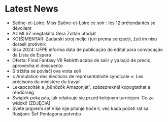 # Latest News
-  Saône-et-Loire. Miss Saône-et-Loire ce soir : les 12 prétendantes se dévoilent
-  Az MLSZ megtalálta Gera Zoltán utódját
-  KO(Š)MENTAR: Zadarski stroj melje i juri prema senzaciji, žuti im nisu dorasli protivnik
-  Sisu 2024: UFPE informa data de publicação do edital para convocação da Lista de Espera
-  Oferta: Final Fantasy VII Rebirth acaba de salir y ya bajó de precio; aprovecha el descuento
-  S tržišta se povlači ova vrsta soli
-  « Annulation des élections de représentativité syndicale »: Les précisons du ministère du travail
-  Lekapcsolták a „bűnözők Amazonját”, százezreknél kopogtathat a rendőrség
-  Świątek pokazała, jak relaksuje się przed kolejnym turniejem. Co za widoki! (ZDJĘCIA)
-  Svete pripremi se! Više nije pitanje hoće li, već kada početi rat sa Rusijom: Šef Pentagona potvrdio
